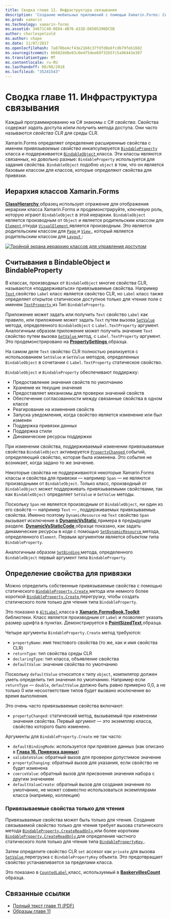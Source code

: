 ```yaml
---
title: Сводка главе 11. Инфраструктура связывания
description: 'Создание мобильных приложений с помощью Xamarin.Forms: Сводка главе 11. Инфраструктура связывания'
ms.prod: xamarin
ms.technology: xamarin-forms
ms.assetid: 34671C48-0ED4-4B76-A33D-D6505390DC5B
author: charlespetzold
ms.author: chape
ms.date: 11/07/2017
ms.openlocfilehash: 7a878be4cf43e2168c37fdfd8e6fcdb79feb1602
ms.sourcegitcommit: 66682dd8e93c0e4f5dee69f32b5fc5a96443e307
ms.translationtype: MT
ms.contentlocale: ru-RU
ms.lasthandoff: 06/08/2018
ms.locfileid: "35241543"
---
```

# <a name="summary-of-chapter-11-the-bindable-infrastructure"></a>Сводка главе 11. Инфраструктура связывания

Каждый программированию на C# знакомы с C# *свойства*. Свойства содержат *задать* доступа и/или *получить* метода доступа. Они часто называются *свойства CLR* для среды CLR.

Xamarin.Forms определяет определение расширенные свойства с именем *привязываемые свойства* инкапсулируется [ `BindableProperty` ](https://developer.xamarin.com/api/type/Xamarin.Forms.BindableProperty/) класса и поддерживается [ `BindableObject` ](https://developer.xamarin.com/api/type/Xamarin.Forms.BindableObject/)класса. Эти классы являются связанных, но довольно разные: `BindableProperty` используется для задания свойства. `BindableObject` подобно `object` в том, что он является базовым классом для классов, которые определяют свойства для привязки.

## <a name="the-xamarinforms-class-hierarchy"></a>Иерархия классов Xamarin.Forms

[ **ClassHierarchy** ](https://github.com/xamarin/xamarin-forms-book-samples/tree/master/Chapter11/ClassHierarchy) образец использует отражение для отображения иерархии класса Xamarin.Forms и продемонстрируйте, ключевую роль, которую играют `BindableObject` в этой иерархии. `BindableObject` является производным от `Object` и является родительским классом для [ `Element` ](https://developer.xamarin.com/api/type/Xamarin.Forms.Element/) откуда [ `VisualElement` ](https://developer.xamarin.com/api/type/Xamarin.Forms.VisualElement/) является производным. Это является родительским классом для [ `Page` ](https://developer.xamarin.com/api/type/Xamarin.Forms.Page/) и [ `View` ](https://developer.xamarin.com/api/type/Xamarin.Forms.View/), который является родительским классом для [ `Layout` ](https://developer.xamarin.com/api/type/Xamarin.Forms.Layout/):

[![Тройной экрана иерархию классов для управления доступом](images/ch11fg01-small.png "Иерархия класса для управления доступом")](images/ch11fg01-large.png#lightbox "Иерархия класса для управления доступом")

## <a name="a-peek-into-bindableobject-and-bindableproperty"></a>Считывания в BindableObject и BindableProperty

В классах, производных от `BindableObject` многие свойства CLR, называются «поддерживаться» привязываемые свойства. Например [ `Text` ](https://developer.xamarin.com/api/property/Xamarin.Forms.Label.Text/) свойство `Label` класс является свойство CLR, но `Label` класс также определяет открытое статическое доступное только для чтения поле с именем [ `TextProperty` ](https://developer.xamarin.com/api/property/Xamarin.Forms.Label.TextProperty/) из Тип `BindableProperty`.

Приложение может задать или получить `Text` свойство `Label` как правило, или приложение может задать `Text` путем вызова [ `SetValue` ](https://developer.xamarin.com/api/member/Xamarin.Forms.BindableObject.SetValue/p/Xamarin.Forms.BindableProperty/System.Object/) метода, определенного `BindableObject` с `Label.TextProperty` аргумент. Аналогичным образом приложение может получить значение `Text` свойство путем вызова [ `GetValue` ](https://developer.xamarin.com/api/member/Xamarin.Forms.BindableObject.GetValue/p/Xamarin.Forms.BindableProperty/) метод, с `Label.TextProperty` аргумент. Это продемонстрировано на [ **PropertySettings** ](https://github.com/xamarin/xamarin-forms-book-samples/tree/master/Chapter11/PropertySettings) образца.

На самом деле `Text` свойство CLR полностью реализуется с использованием `SetValue` и `GetValue` методов, определенных `BindableObject` в сочетании с `Label.TextProperty` статическое свойство.

`BindableObject` и `BindableProperty` обеспечивают поддержку:

- Предоставление значения свойств по умолчанию
- Хранение их текущие значения
- Предоставляет механизмы для проверки значений свойств
- Обеспечение согласованности между связанные свойства в одном классе
- Реагирование на изменения свойств
- Запуска уведомления, когда свойство является изменение или был изменен
- Поддержка привязки данных
- Поддержка стили
- Динамические ресурсы поддержки

При изменении свойства, поддерживаемый изменении привязываемые свойства `BindableObject` активируется [ `PropertyChanged` ](https://developer.xamarin.com/api/event/Xamarin.Forms.BindableObject.PropertyChanged/) событий, определяющий свойство, которая была изменена. Это событие не возникает, когда задано то же значение.

Некоторые свойства не поддерживаются некоторые Xamarin.Forms классы и свойства для привязки &mdash; например `Span` &mdash; не являются производными от `BindableObject`. Только класс, производный от `BindableObject` может поддерживать привязываемыми свойствами, так как `BindableObject` определяет `SetValue` и `GetValue` методы.

Поскольку `Span` не является производным от `BindableObject`, ни один из его свойств &mdash; например `Text` &mdash; , поддерживаемых привязываемые свойства. Именно поэтому `DynamicResource` на `Text` свойство `Span` вызывает исключение в [ **DynamicVsStatic** ](https://github.com/xamarin/xamarin-forms-book-samples/tree/master/Chapter10/DynamicVsStatic) примера в предыдущем разделе. [ **DynamicVsStaticCode** ](https://github.com/xamarin/xamarin-forms-book-samples/tree/master/Chapter11/DynamicVsStaticCode) образце показано, как задать динамические ресурсы в коде с помощью [ `SetDynamicResource` ](https://developer.xamarin.com/api/member/Xamarin.Forms.Element.SetDynamicResource/p/Xamarin.Forms.BindableProperty/System.String/) метода, определенного `Element`. Первым аргументом является объектом типа `BindableProperty`.

Аналогичным образом [ `SetBinding` ](https://developer.xamarin.com/api/member/Xamarin.Forms.BindableObject.SetBinding/p/Xamarin.Forms.BindableProperty/Xamarin.Forms.BindingBase/) метода, определенного `BindableObject` первый аргумент типа `BindableProperty`.

## <a name="defining-bindable-properties"></a>Определение свойства для привязки

Можно определить собственные привязываемые свойства с помощью статического [ `BindableProperty.Create` ](https://developer.xamarin.com/api/member/Xamarin.Forms.BindableProperty.Create/p/System.String/System.Type/System.Type/System.Object/Xamarin.Forms.BindingMode/Xamarin.Forms.BindableProperty+ValidateValueDelegate/Xamarin.Forms.BindableProperty+BindingPropertyChangedDelegate/Xamarin.Forms.BindableProperty+BindingPropertyChangingDelegate/Xamarin.Forms.BindableProperty+CoerceValueDelegate/Xamarin.Forms.BindableProperty+CreateDefaultValueDelegate/) метода или немного более короткой [ `BindableProperty.Create` ](https://developer.xamarin.com/api/member/Xamarin.Forms.BindableProperty.Create/p/System.String/System.Type/System.Type/System.Object/Xamarin.Forms.BindingMode/Xamarin.Forms.BindableProperty+ValidateValueDelegate/Xamarin.Forms.BindableProperty+BindingPropertyChangedDelegate/Xamarin.Forms.BindableProperty+BindingPropertyChangingDelegate/Xamarin.Forms.BindableProperty+CoerceValueDelegate/) перегрузку, чтобы создать статического поля только для чтения типа `BindableProperty`.

Это показано в [ `AltLabel` ](https://github.com/xamarin/xamarin-forms-book-samples/blob/master/Libraries/Xamarin.FormsBook.Toolkit/Xamarin.FormsBook.Toolkit/AltLabel.cs) класса в [ **Xamarin.FormsBook.Toolkit** ](https://github.com/xamarin/xamarin-forms-book-samples/tree/master/Libraries/Xamarin.FormsBook.Toolkit) библиотеки. Класс является производным от `Label` и позволяет указать размер шрифта в пунктах. Демонстрируется в [ **PointSizedText** ](https://github.com/xamarin/xamarin-forms-book-samples/tree/master/Chapter11/PointSizedText) образца.

Четыре аргументы `BindableProperty.Create` метод требуются:

- `propertyName`: имя текстового свойства (то же, как и имя свойства CLR)
- `returnType`: тип свойства среды CLR
- `declaringType`: тип класса, объявление свойства
- `defaultValue`: значение свойства по умолчанию

Поскольку `defaultValue` относится к типу `object`, компилятор должен уметь определить тип значения по умолчанию. Например если `returnType` — `double`, `defaultValue` должно быть равно примерно 0,0, а не только 0 или несоответствие типов будет вызвано исключение во время выполнения.

Это очень часто привязываемые свойства включают:

- `propertyChanged`: статический метод, вызываемый при изменении значения свойства. Первый аргумент — это экземпляр класса, свойство которого было изменено.

Аргументы для `BindableProperty.Create` не так часто:

- `defaultBindingMode`: используется при привязке данных (как описано в [ **Глава 16. Привязка данных**](chapter16.md))
- `validateValue`: обратный вызов для проверки допустимое значение
- `propertyChanging`: обратный вызов для указания, если свойство не будет изменена
- `coerceValue`: обратный вызов для присвоения значения набора с другим значением
- `defaultValueCreate`: обратный вызов для создания значения по умолчанию, не может совместно использоваться экземплярами класса (например, коллекция)

### <a name="the-read-only-bindable-property"></a>Привязываемые свойства только для чтения

Привязываемые свойства может быть только для чтения. Создание связываемой свойство только для чтения требует вызова статического метода [ `BindableProperty.CreateReadOnly` ](https://developer.xamarin.com/api/member/Xamarin.Forms.BindableProperty.CreateReadOnly/p/System.String/System.Type/System.Type/System.Object/Xamarin.Forms.BindingMode/Xamarin.Forms.BindableProperty+ValidateValueDelegate/Xamarin.Forms.BindableProperty+BindingPropertyChangedDelegate/Xamarin.Forms.BindableProperty+BindingPropertyChangingDelegate/Xamarin.Forms.BindableProperty+CoerceValueDelegate/Xamarin.Forms.BindableProperty+CreateDefaultValueDelegate/) или более коротким [ `BindableProperty.CreateReadOnly` ](https://developer.xamarin.com/api/member/Xamarin.Forms.BindableProperty.CreateReadOnly/p/System.String/System.Type/System.Type/System.Object/Xamarin.Forms.BindingMode/Xamarin.Forms.BindableProperty+ValidateValueDelegate/Xamarin.Forms.BindableProperty+BindingPropertyChangedDelegate/Xamarin.Forms.BindableProperty+BindingPropertyChangingDelegate/Xamarin.Forms.BindableProperty+CoerceValueDelegate/) для определения частного статического поля только для чтения типа [ `BindablePropertyKey` ](https://developer.xamarin.com/api/type/Xamarin.Forms.BindablePropertyKey/).

Затем определите свойство CLR `set` accesor как `private` для вызова [ `SetValue` ](https://developer.xamarin.com/api/member/Xamarin.Forms.BindableObject.SetValue/p/Xamarin.Forms.BindablePropertyKey/System.Object/) перегрузка с `BindablePropertyKey` объекта. Это предотвращает свойство устанавливается за пределами класса.

Это показано в [ `CountedLabel` ](https://github.com/xamarin/xamarin-forms-book-samples/blob/master/Libraries/Xamarin.FormsBook.Toolkit/Xamarin.FormsBook.Toolkit/CountedLabel.cs) класс, используемый в [ **BaskervillesCount** ](https://github.com/xamarin/xamarin-forms-book-samples/tree/master/Chapter11/BaskervillesCount) образца.



## <a name="related-links"></a>Связанные ссылки

- [Полный текст главе 11 (PDF)](https://download.xamarin.com/developer/xamarin-forms-book/XamarinFormsBook-Ch11-Apr2016.pdf)
- [Образцы главе 11](https://github.com/xamarin/xamarin-forms-book-samples/tree/master/Chapter11)
